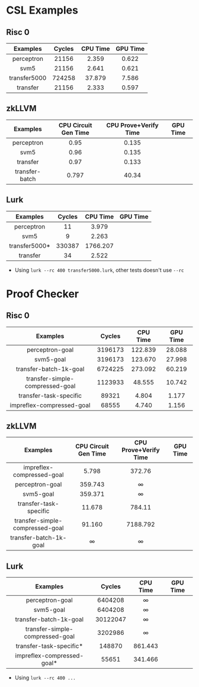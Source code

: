 # CSL Examples

## Risc 0
|     Examples     |  Cycles | CPU Time | GPU Time |
|:----------------:|:-------:|:--------:|:--------:|
| perceptron       |  21156  |   2.359  |   0.622  |
| svm5             |  21156  |   2.641  |   0.621  |
| transfer5000     | 724258  |  37.879  |   7.586  |
| transfer         |  21156  |   2.333  |   0.597  |
		

## zkLLVM
|     Examples     | CPU Circuit Gen Time | CPU Prove+Verify Time | GPU Time |
|:----------------:|:--------------------:|:---------------------:|:--------:|
| perceptron       |                 0.95 |                 0.135 |          |
| svm5             |                 0.96 |                 0.135 |          |
| transfer         |                 0.97 |                 0.133 |          |
| transfer-batch   |                0.797 |                 40.34 |          |


## Lurk
|     Examples     |  Cycles | CPU Time | GPU Time |
|:----------------:|:-------:|:--------:|:--------:|
| perceptron       |    11   |   3.979  |          |
| svm5             |    9    |   2.263  |          |
| transfer5000*    |  330387 | 1766.207 |          |
| transfer         |    34   |   2.522  |          |


* Using `lurk --rc 400 transfer5000.lurk`, other tests doesn't use `--rc`

# Proof Checker

## Risc 0
|             Examples            |  Cycles | CPU Time | GPU Time |
|:-------------------------------:|:-------:|:--------:|:--------:|
| perceptron-goal                 | 3196173 |  122.839 |  28.088  |
| svm5-goal                       | 3196173 |  123.670 |  27.998  |
| transfer-batch-1k-goal          | 6724225 |  273.092 |  60.219  |
| transfer-simple-compressed-goal | 1123933 |   48.555 |  10.742  |
| transfer-task-specific          |   89321 |    4.804 |   1.177  |
| impreflex-compressed-goal       |   68555 |    4.740 |   1.156  |

## zkLLVM
|             Examples            |CPU Circuit Gen Time | CPU Prove+Verify Time | GPU Time |
|:-------------------------------:|:-------------------:|:---------------------:|:--------:|
| impreflex-compressed-goal       |               5.798 |                372.76 |          |
| perceptron-goal                 |             359.743 |                     ∞ |          |
| svm5-goal                       |             359.371 |                     ∞ |          |
| transfer-task-specific          |              11.678 |                784.11 |          |
| transfer-simple-compressed-goal |              91.160 |              7188.792 |          |
| transfer-batch-1k-goal          |                ∞    |                     ∞ |          |

## Lurk
|             Examples            | Cycles | CPU Time | GPU Time |
|:-------------------------------:|:------:|:--------:|:--------:|
| perceptron-goal                 | 6404208|     ∞    |          |
| svm5-goal                       | 6404208|     ∞    |          |
| transfer-batch-1k-goal          |30122047|     ∞    |          |
| transfer-simple-compressed-goal | 3202986|     ∞    |          |
| transfer-task-specific*         | 148870 |  861.443 |          |
| impreflex-compressed-goal*      | 55651  |  341.466 |          |

* Using `lurk --rc 400 ...`
